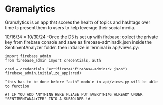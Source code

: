 # Gramalytics

Gramalytics is an app that scores the health of topics and hashtags over time to present them to users to help leverage their social media.

10/16/24 = 10/30/24
-Once the DB is set up with firebase: 
    collect the private key from firebase console and save as firebase-adminsdk.json inside the SentimentAnalyzer folder. then initialize in terminal in api/views.py:

    import firebase_admin
    from firebase_admin import credentials, auth

    cred = credentials.Certificate("firebase-adminsdk.json")
    firebase_admin.initialize_app(cred)

    ^this has to be done before "auth" module in api/views.py will be able to function

    #! IF YOU ADD ANYTHING HERE PLEASE PUT EVERYTHING ALREADY UNDER "SENTIMENTANALYZER" INTO A SUBFOLDER !#
